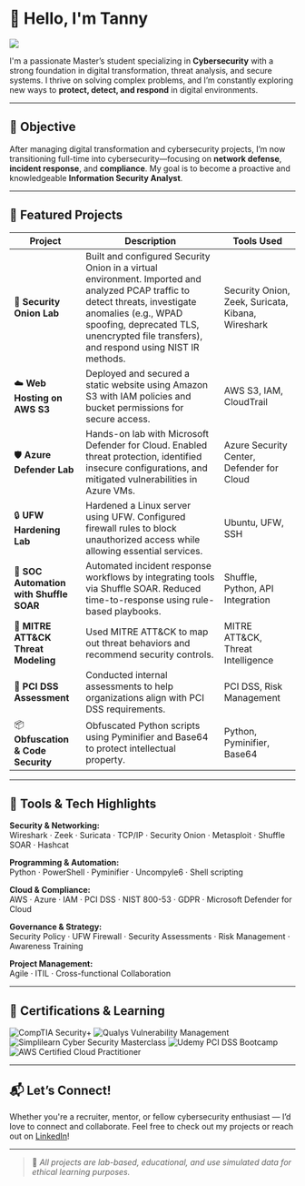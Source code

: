 # 👋 Hello, I'm Tanny  
<a href="https://www.linkedin.com/in/tanny-m-776a3898/"><img src="https://img.shields.io/badge/-LinkedIn-0072b1?&style=for-the-badge&logo=linkedin&logoColor=white" /></a>

I'm a passionate Master’s student specializing in **Cybersecurity** with a strong foundation in digital transformation, threat analysis, and secure systems. I thrive on solving complex problems, and I’m constantly exploring new ways to **protect, detect, and respond** in digital environments.

---

## 🎯 Objective

After managing digital transformation and cybersecurity projects, I’m now transitioning full-time into cybersecurity—focusing on **network defense**, **incident response**, and **compliance**. My goal is to become a proactive and knowledgeable **Information Security Analyst**.

---

## 🚀 Featured Projects

| **Project** | **Description** | **Tools Used** |
|-------------|-----------------|----------------|
| 🧅 **Security Onion Lab** | Built and configured Security Onion in a virtual environment. Imported and analyzed PCAP traffic to detect threats, investigate anomalies (e.g., WPAD spoofing, deprecated TLS, unencrypted file transfers), and respond using NIST IR methods. | Security Onion, Zeek, Suricata, Kibana, Wireshark |
| ☁️ **Web Hosting on AWS S3** | Deployed and secured a static website using Amazon S3 with IAM policies and bucket permissions for secure access. | AWS S3, IAM, CloudTrail |
| 🛡️ **Azure Defender Lab** | Hands-on lab with Microsoft Defender for Cloud. Enabled threat protection, identified insecure configurations, and mitigated vulnerabilities in Azure VMs. | Azure Security Center, Defender for Cloud |
| 🔒 **UFW Hardening Lab** | Hardened a Linux server using UFW. Configured firewall rules to block unauthorized access while allowing essential services. | Ubuntu, UFW, SSH |
| 🔁 **SOC Automation with Shuffle SOAR** | Automated incident response workflows by integrating tools via Shuffle SOAR. Reduced time-to-response using rule-based playbooks. | Shuffle, Python, API Integration |
| 🧠 **MITRE ATT&CK Threat Modeling** | Used MITRE ATT&CK to map out threat behaviors and recommend security controls. | MITRE ATT&CK, Threat Intelligence |
| 🔐 **PCI DSS Assessment** | Conducted internal assessments to help organizations align with PCI DSS requirements. | PCI DSS, Risk Management |
| 📦 **Obfuscation & Code Security** | Obfuscated Python scripts using Pyminifier and Base64 to protect intellectual property. | Python, Pyminifier, Base64 |

---

## 🧰 Tools & Tech Highlights

**Security & Networking:**  
Wireshark · Zeek · Suricata · TCP/IP · Security Onion · Metasploit · Shuffle SOAR · Hashcat

**Programming & Automation:**  
Python · PowerShell · Pyminifier · Uncompyle6 · Shell scripting

**Cloud & Compliance:**  
AWS · Azure · IAM · PCI DSS · NIST 800-53 · GDPR · Microsoft Defender for Cloud

**Governance & Strategy:**  
Security Policy · UFW Firewall · Security Assessments · Risk Management · Awareness Training

**Project Management:**  
Agile · ITIL · Cross-functional Collaboration

---

## 🧪 Certifications & Learning

![CompTIA Security+](https://img.shields.io/badge/CompTIA%20Security%2B-0096D6?style=for-the-badge&logo=compTIA&logoColor=white)
![Qualys Vulnerability Management](https://img.shields.io/badge/Qualys%20Vulnerability%20Management-002E6D?style=for-the-badge&logo=qualys&logoColor=white)
![Simplilearn Cyber Security Masterclass](https://img.shields.io/badge/Simplilearn%20Cyber%20Security%20Masterclass-6A4B94?style=for-the-badge&logo=simplilearn&logoColor=white)
![Udemy PCI DSS Bootcamp](https://img.shields.io/badge/Udemy%20PCI%20DSS%20Bootcamp-EC5252?style=for-the-badge&logo=udemy&logoColor=white)
![AWS Certified Cloud Practitioner](https://img.shields.io/badge/AWS%20Certified%20Cloud%20Practitioner-FF9900?style=for-the-badge&logo=amazonaws&logoColor=white)

---

## 📬 Let’s Connect!

Whether you're a recruiter, mentor, or fellow cybersecurity enthusiast — I’d love to connect and collaborate. Feel free to check out my projects or reach out on [LinkedIn](https://www.linkedin.com/in/tanny-m-776a3898/)!

---
> 🔐 *All projects are lab-based, educational, and use simulated data for ethical learning purposes.*
